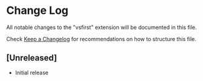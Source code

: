 # Change Log

All notable changes to the "vsfirst" extension will be documented in this file.

Check [Keep a Changelog](http://keepachangelog.com/) for recommendations on how to structure this file.

## [Unreleased]

- Initial release